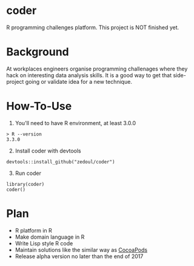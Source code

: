 # coder

R programming challenges platform.
This project is NOT finished yet.

# Background

At workplaces engineers organise programming challenages
where they hack on interesting data analysis skills.
It is a good way to get that side-project going or validate idea
for a new technique.

# How-To-Use

1. You'll need to have R environment, at least 3.0.0

  ```
  > R --version
  3.3.0
  ```

2. Install coder with devtools

  ```
  devtools::install_github("zedoul/coder")
  ```

3. Run coder

  ```
  library(coder)
  coder()
  ```

# Plan

* R platform in R
* Make domain language in R
* Write Lisp style R code
* Maintain solutions like the similar way as [CocoaPods](https://github.com/CocoaPods/Specs)
* Release alpha version no later than the end of 2017

